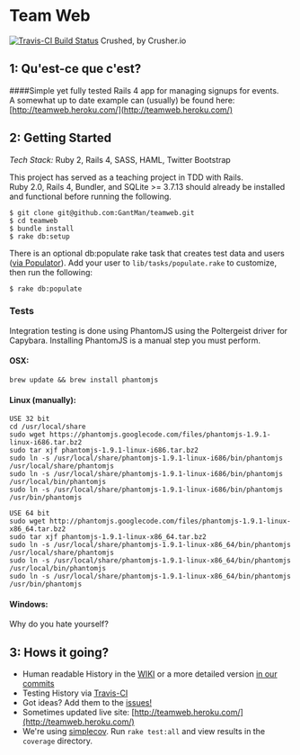 Team Web
=======
[![Travis-CI Build Status](https://api.travis-ci.org/IconoclastLabs/teamweb.png)](https://travis-ci.org/IconoclastLabs/teamweb)
Crushed, by Crusher.io

## 1: Qu'est-ce que c'est?
####Simple yet fully tested Rails 4 app for managing signups for events.  
A somewhat up to date example can (usually) be found here: [http://teamweb.heroku.com/](http://teamweb.heroku.com/)

## 2: Getting Started
*Tech Stack:* Ruby 2, Rails 4, SASS, HAML, Twitter Bootstrap

This project has served as a teaching project in TDD with Rails.  
Ruby 2.0, Rails 4, Bundler, and SQLite >= 3.7.13 should already be installed and functional before running the following.

```
$ git clone git@github.com:GantMan/teamweb.git
$ cd teamweb
$ bundle install
$ rake db:setup
```
There is an optional db:populate rake task that creates test data and users ([via Populator](https://github.com/ryanb/populator)).
Add your user to `lib/tasks/populate.rake` to customize, then run the following:
```
$ rake db:populate
```

### Tests
Integration testing is done using PhantomJS using the Poltergeist driver
for Capybara.  Installing PhantomJS is a manual step you must perform.

#### OSX: 

    brew update && brew install phantomjs

#### Linux (manually):

    USE 32 bit
    cd /usr/local/share
    sudo wget https://phantomjs.googlecode.com/files/phantomjs-1.9.1-linux-i686.tar.bz2
    sudo tar xjf phantomjs-1.9.1-linux-i686.tar.bz2
    sudo ln -s /usr/local/share/phantomjs-1.9.1-linux-i686/bin/phantomjs /usr/local/share/phantomjs
    sudo ln -s /usr/local/share/phantomjs-1.9.1-linux-i686/bin/phantomjs /usr/local/bin/phantomjs
    sudo ln -s /usr/local/share/phantomjs-1.9.1-linux-i686/bin/phantomjs /usr/bin/phantomjs

    USE 64 bit
	sudo wget http://phantomjs.googlecode.com/files/phantomjs-1.9.1-linux-x86_64.tar.bz2
	sudo tar xjf phantomjs-1.9.1-linux-x86_64.tar.bz2
	sudo ln -s /usr/local/share/phantomjs-1.9.1-linux-x86_64/bin/phantomjs /usr/local/share/phantomjs
	sudo ln -s /usr/local/share/phantomjs-1.9.1-linux-x86_64/bin/phantomjs /usr/local/bin/phantomjs
	sudo ln -s /usr/local/share/phantomjs-1.9.1-linux-x86_64/bin/phantomjs /usr/bin/phantomjs

#### Windows:

Why do you hate yourself?

## 3: Hows it going?

* Human readable History in the [WIKI](https://github.com/GantMan/teamweb/wiki/History) or a more detailed version [in our commits](https://github.com/GantMan/teamweb/commits/master)
* Testing History via [Travis-CI](https://travis-ci.org/GantMan/teamweb/builds)
* Got ideas?  Add them to the [issues!](https://github.com/GantMan/teamweb/issues?state=open) 
* Sometimes updated live site: [http://teamweb.heroku.com/](http://teamweb.heroku.com/)
* We're using [simplecov](https://github.com/colszowka/simplecov). Run `rake test:all` and view results in the `coverage` directory.
